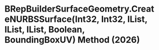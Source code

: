 # BRepBuilderSurfaceGeometry.CreateNURBSSurface(Int32, Int32, IList<Double>, IList<Double>, IList<XYZ>, Boolean, BoundingBoxUV) Method (2026)

﻿